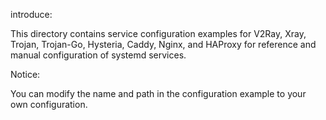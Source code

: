 introduce:

This directory contains service configuration examples for V2Ray, Xray, Trojan, Trojan-Go, Hysteria, Caddy, Nginx, and HAProxy for reference and manual configuration of systemd services.

Notice:

You can modify the name and path in the configuration example to your own configuration.
